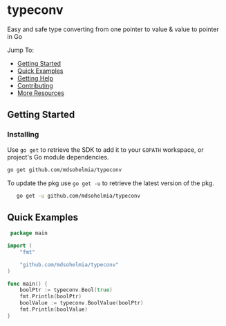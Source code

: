 # typeconv

Easy and safe type converting from one pointer to value & value to pointer in Go

Jump To:

- [Getting Started](#Getting-Started)
- [Quick Examples](#Quick-Examples)
- [Getting Help](#Getting-Help)
- [Contributing](#Contributing)
- [More Resources](#Resources)

## Getting Started

### Installing

Use `go get` to retrieve the SDK to add it to your `GOPATH` workspace, or
project's Go module dependencies.

```sh
go get github.com/mdsohelmia/typeconv
```

To update the pkg use `go get -u` to retrieve the latest version of the pkg.

```sh
   go get -u github.com/mdsohelmia/typeconv
```

## Quick Examples

```go
 package main

import (
	"fmt"

	"github.com/mdsohelmia/typeconv"
)

func main() {
	boolPtr := typeconv.Bool(true)
	fmt.Println(boolPtr)
	boolValue := typeconv.BoolValue(boolPtr)
	fmt.Println(boolValue)
}
```
